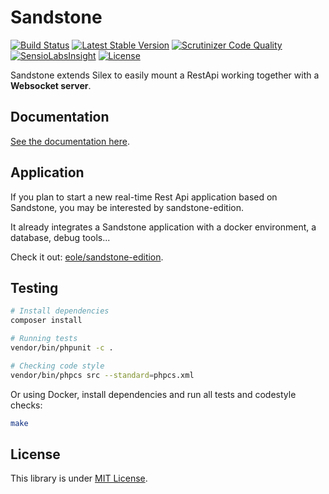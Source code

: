 # Sandstone

[![Build Status](https://travis-ci.org/eole-io/sandstone.svg?branch=dev)](https://travis-ci.org/eole-io/sandstone)
[![Latest Stable Version](https://poser.pugx.org/eole/sandstone/v/stable)](https://packagist.org/packages/eole/sandstone)
[![Scrutinizer Code Quality](https://scrutinizer-ci.com/g/eole-io/sandstone/badges/quality-score.png?b=master)](https://scrutinizer-ci.com/g/eole-io/sandstone/?branch=master)
[![SensioLabsInsight](https://insight.sensiolabs.com/projects/914c7d8f-a51a-4146-b211-44bcf81f5b48/mini.png)](https://insight.sensiolabs.com/projects/914c7d8f-a51a-4146-b211-44bcf81f5b48)
[![License](https://poser.pugx.org/eole/sandstone/license)](https://packagist.org/packages/eole/sandstone)


Sandstone extends Silex to easily mount a RestApi working together with a **Websocket server**.


## Documentation

[See the documentation here](https://eole-io.github.io/sandstone/).


## Application

If you plan to start a new real-time Rest Api application based on Sandstone,
you may be interested by sandstone-edition.

It already integrates a Sandstone application with a docker environment, a database, debug tools...

Check it out: [eole/sandstone-edition](https://github.com/eole-io/sandstone-edition).


## Testing

``` bash
# Install dependencies
composer install

# Running tests
vendor/bin/phpunit -c .

# Checking code style
vendor/bin/phpcs src --standard=phpcs.xml
```

Or using Docker, install dependencies and run all tests and codestyle checks:

``` bash
make
```


## License

This library is under [MIT License](LICENSE).
